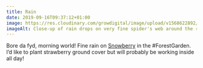 ```yaml
---
title: Rain
date: 2019-09-16T09:37:12+01:00
image: https://res.cloudinary.com/growdigital/image/upload/v1568622892/symphoricarpos-306B1312.jpg
imageAlt: Close-up of rain drops on very fine spider's web around the rounded leaves of Snowberry
---
```


Bore da fyd, morning world! Fine rain on [Snowberry](https://en.wikipedia.org/wiki/Symphoricarpos) in the #ForestGarden. I’d like to plant strawberry ground cover but will probably be working inside all day!
